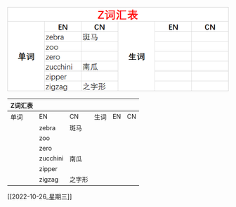 
![](https://raw.githubusercontent.com/DustOfStars/ObsPicGo/master/Gavin_Obs/20221026151018.png)


| Z词汇表 |          |     |    |    |    |
|------|----------|-----|----|----|----|
| 单词   | EN       | CN  | 生词 | EN | CN |
|      | zebra    | 斑马  |    |    |    |
|      | zoo      |     |    |    |    |
|      | zero     |     |    |    |    |
|      | zucchini | 南瓜  |    |    |    |
|      | zipper   |     |    |    |    |
|      | zigzag   | 之字形 |


[[2022-10-26_星期三]]